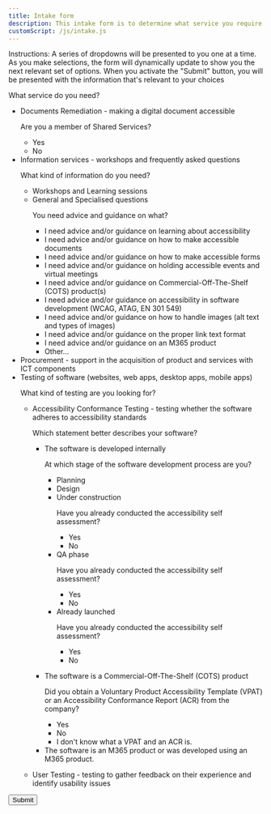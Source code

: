 ```yaml
---
title: Intake form
description: This intake form is to determine what service you require from AAACT.
customScript: /js/intake.js
---
```


<form id="myForm">
	<div>
		<p>Instructions: A series of dropdowns will be presented to you one at a time. As you make selections, the form will dynamically update to show you the next relevant set of options. When you activate the "Submit" button, you will be presented with the information that's relevant to your choices</p>
	</div>
	<div class="wb-fieldflow" data-wb-fieldflow='{"noForm": true}' aria-live="polite">
		<p>What service do you need?</p>
		<ul>
			<!-- Documents Remediation 		SSCMember nonSSCMember-->
			<li>Documents Remediation - making a digital document accessible 
				<div class="wb-fieldflow-sub">
					<p>Are you a member of Shared Services?</p>
						<ul>
							<li data-wb-fieldflow='{"action": "ajax", "url": "./intake-form/index.html#SSCMember","container":"#ajaxContainer","type": "replace"}'>Yes</li>
							<li data-wb-fieldflow='{"action": "ajax", "url": "./intake-form/index.html#nonSSCMember","container":"#ajaxContainer", "type": "replace"}'>No</li>
						</ul>
				</div>
			</li>
			<!-- Info Services 		workshops a11y accessibleDocuments accessibleForms virtualEvents COTS a11ySoftwareDev images linkText M365 other-->
			<li>Information services - workshops and frequently asked questions
				<div class="wb-fieldflow-sub">
					<p>What kind of information do you need?</p>
					<ul>
						<li data-wb-fieldflow='{"action": "ajax", "url": "./intake-form/index.html#workshops","container":"#ajaxContainer", "type": "replace"}'>Workshops and Learning sessions</li>
						<li>General and Specialised questions<div class="wb-fieldflow-sub">
								<p>You need advice and guidance on what?</p>
								<ul>
									<li data-wb-fieldflow='{"action": "ajax", "url": "./intake-form/index.html#a11y","container":"#ajaxContainer", "type": "replace"}'>I need advice and/or guidance on learning about accessibility</li>
									<li data-wb-fieldflow='{"action": "ajax", "url": "./intake-form/index.html#accessibleDocuments","container":"#ajaxContainer", "type": "replace"}'>I need advice and/or guidance on how to make accessible documents</li>
									<li data-wb-fieldflow='{"action": "ajax", "url": "./intake-form/index.html#accessibleForms","container":"#ajaxContainer", "type": "replace"}'>I need advice and/or guidance on how to make accessible forms</li>
									<li data-wb-fieldflow='{"action": "ajax", "url": "./intake-form/index.html#virtualEvents","container":"#ajaxContainer", "type": "replace"}'>I need advice and/or guidance on holding accessible events and virtual meetings</li>
									<li data-wb-fieldflow='{"action": "ajax", "url": "./intake-form/index.html#COTS","container":"#ajaxContainer", "type": "replace"}'>I need advice and/or guidance on Commercial-Off-The-Shelf (COTS) product(s)</li>
									<li data-wb-fieldflow='{"action": "ajax", "url": "./intake-form/index.html#a11ySoftwareDev","container":"#ajaxContainer", "type": "replace"}'>I need advice and/or guidance on accessibility in software development (WCAG, ATAG, EN 301 549)</li>
									<li data-wb-fieldflow='{"action": "ajax", "url": "./intake-form/index.html#altText","container":"#ajaxContainer", "type": "replace"}'>I need advice and/or guidance on how to handle images (alt text and types of images)</li>
									<li data-wb-fieldflow='{"action": "ajax", "url": "./intake-form/index.html#linkText","container":"#ajaxContainer", "type": "replace"}'>I need advice and/or guidance on the proper link text format</li>
									<li data-wb-fieldflow='{"action": "ajax", "url": "./intake-form/index.html#M365","container":"#ajaxContainer", "type": "replace"}'>I need advice and/or guidance on an M365 product</li>
									<li data-wb-fieldflow='{"action": "ajax", "url": "./intake-form/index.html#other","container":"#ajaxContainer", "type": "replace"}'>Other...</li>
								</ul>
							</div>
						</li>
					</ul>
				</div>
			</li>
			<!-- Procurement 		procurement-->
			<li data-wb-fieldflow='[{"action": "ajax", "url": "./intake-form/index.html#procurement","container":"#ajaxContainer", "type": "replace"}]'>Procurement - support in the acquisition of product and services with ICT components </li>
			<!-- Software Testing		design assessmentDone assessmentNotDone VPATDone VPATNotDone userTesting-->
			<li>Testing of software (websites, web apps, desktop apps, mobile apps)
				<div class="wb-fieldflow-sub">
					<p>What kind of testing are you looking for?</p>
					<ul>
						<li>Accessibility Conformance Testing - testing whether the software adheres to accessibility standards
							<div class="wb-fieldflow-sub">
								<p>Which statement better describes your software?</p>
								<ul>
									<li>The software is developed internally
										<div class="wb-fieldflow-sub">
											<p>At which stage of the software development process are you?</p>
											<ul>
												<li data-wb-fieldflow='{"action": "ajax", "url": "./intake-form/index.html#planning","container":"#ajaxContainer", "type": "replace"}'>Planning</li>
												<li data-wb-fieldflow='{"action": "ajax", "url": "./intake-form/index.html#design","container":"#ajaxContainer", "type": "replace"}'>Design</li>
												<li>Under construction<div class="wb-fieldflow-sub">
													<p>Have you already conducted the accessibility self assessment?</p>
													<ul>
														<li data-wb-fieldflow='{"action": "ajax", "url": "./intake-form/index.html#selfAssessmentDone","container":"#ajaxContainer","type": "replace"}'>Yes</li>
														<li data-wb-fieldflow='{"action": "ajax", "url": "./intake-form/index.html#selfAssessmentNotDone","container":"#ajaxContainer", "type": "replace"}'>No</li>
													</ul>
												</li>
												<li>QA phase<div class="wb-fieldflow-sub">
													<p>Have you already conducted the accessibility self assessment?</p>
													<ul>
														<li data-wb-fieldflow='{"action": "ajax", "url": "./intake-form/index.html#selfAssessmentDone","container":"#ajaxContainer","type": "replace"}'>Yes</li>
														<li data-wb-fieldflow='{"action": "ajax", "url": "./intake-form/index.html#selfAssessmentNotDone","container":"#ajaxContainer", "type": "replace"}'>No</li>
													</ul>
												</li>
												<li>Already launched<div class="wb-fieldflow-sub">
													<p>Have you already conducted the accessibility self assessment?</p>
													<ul>
														<li data-wb-fieldflow='{"action": "ajax", "url": "./intake-form/index.html#selfAssessmentDone","container":"#ajaxContainer","type": "replace"}'>Yes</li>
														<li data-wb-fieldflow='{"action": "ajax", "url": "./intake-form/index.html#selfAssessmentNotDone","container":"#ajaxContainer", "type": "replace"}'>No</li>
													</ul>
												</li>
											<ul>
										</div>
									</li>
									<li>The software is a Commercial-Off-The-Shelf (COTS) product 
										<div class="wb-fieldflow-sub">
											<p>Did you obtain a Voluntary Product Accessibility Template (VPAT) or an Accessibility Conformance Report (ACR) from the company?</p>
											<ul>
												<li data-wb-fieldflow='{"action": "ajax", "url": "./intake-form/index.html#VPATDone","container":"#ajaxContainer","type": "replace"}'>Yes</li>
												<li data-wb-fieldflow='{"action": "ajax", "url": "./intake-form/index.html#VPATNotDone","container":"#ajaxContainer", "type": "replace"}'>No</li>
												<li data-wb-fieldflow='{"action": "ajax", "url": "./intake-form/index.html#VPATACR","container":"#ajaxContainer", "type": "replace"}'>I don't know what a VPAT and an ACR is.</li>
											</ul>
										</div>
									</li>
									<li data-wb-fieldflow='{"action": "ajax", "url": "./intake-form/index.html#M365","container":"#ajaxContainer", "type": "replace"}'>The software is an M365 product or was developed using an M365 product.</li>
								<ul>
							</div>
						</li>
						<li data-wb-fieldflow='{"action": "ajax", "url": "./intake-form/index.html#userTesting","container":"#ajaxContainer", "type": "replace"}'>User Testing - testing to gather feedback on their experience and identify usability issues</li>
					</ul>
				</div>
			</li>
		</ul>
	</div>
	<input type="submit" id="submitButton">
</form>
<div id="ajaxContainer" aria-live="polite" style="margin: 15px"></div>
